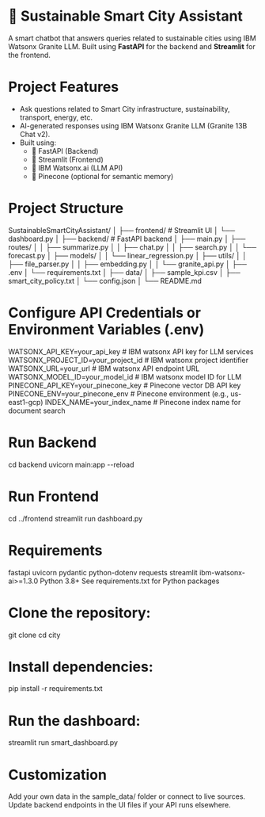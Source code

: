 # 🌆 Sustainable Smart City Assistant

A smart chatbot that answers queries related to sustainable cities using IBM Watsonx Granite LLM. Built using **FastAPI** for the backend and **Streamlit** for the frontend.

# Project Features

- Ask questions related to Smart City infrastructure, sustainability, transport, energy, etc.
- AI-generated responses using IBM Watsonx Granite LLM (Granite 13B Chat v2).
- Built using:
  - 🔹 FastAPI (Backend)
  - 🔹 Streamlit (Frontend)
  - 🔹 IBM Watsonx.ai (LLM API)
  - 🔹 Pinecone (optional for semantic memory)

# Project Structure

SustainableSmartCityAssistant/
│
├── frontend/                    # Streamlit UI
│   └── dashboard.py
│
├── backend/                     # FastAPI backend
│   ├── main.py
│   ├── routes/
│   │   ├── summarize.py
│   │   ├── chat.py
│   │   ├── search.py
│   │   └── forecast.py
│   ├── models/
│   │   └── linear_regression.py
│   ├── utils/
│   │   ├── file_parser.py
│   │   ├── embedding.py
│   │   └── granite_api.py
│   ├── .env
│   └── requirements.txt
│
├── data/
│   ├── sample_kpi.csv
│   ├── smart_city_policy.txt
│   └── config.json
│
└── README.md

# Configure API Credentials or Environment Variables (.env)

WATSONX_API_KEY=your_api_key           # IBM watsonx API key for LLM services
WATSONX_PROJECT_ID=your_project_id     # IBM watsonx project identifier
WATSONX_URL=your_url                   # IBM watsonx API endpoint URL
WATSONX_MODEL_ID=your_model_id         # IBM watsonx model ID for LLM
PINECONE_API_KEY=your_pinecone_key     # Pinecone vector DB API key
PINECONE_ENV=your_pinecone_env         # Pinecone environment (e.g., us-east1-gcp)
INDEX_NAME=your_index_name             # Pinecone index name for document search

#  Run Backend
cd backend
uvicorn main:app --reload

#  Run Frontend
cd ../frontend
streamlit run dashboard.py
# Requirements
fastapi
uvicorn
pydantic
python-dotenv
requests
streamlit
ibm-watsonx-ai>=1.3.0
Python 3.8+
See requirements.txt for Python packages

# Clone the repository:
git clone <your-repo-url>
cd city
# Install dependencies:
pip install -r requirements.txt
# Run the dashboard:
streamlit run smart_dashboard.py

# Customization
Add your own data in the sample_data/ folder or connect to live sources.
Update backend endpoints in the UI files if your API runs elsewhere.